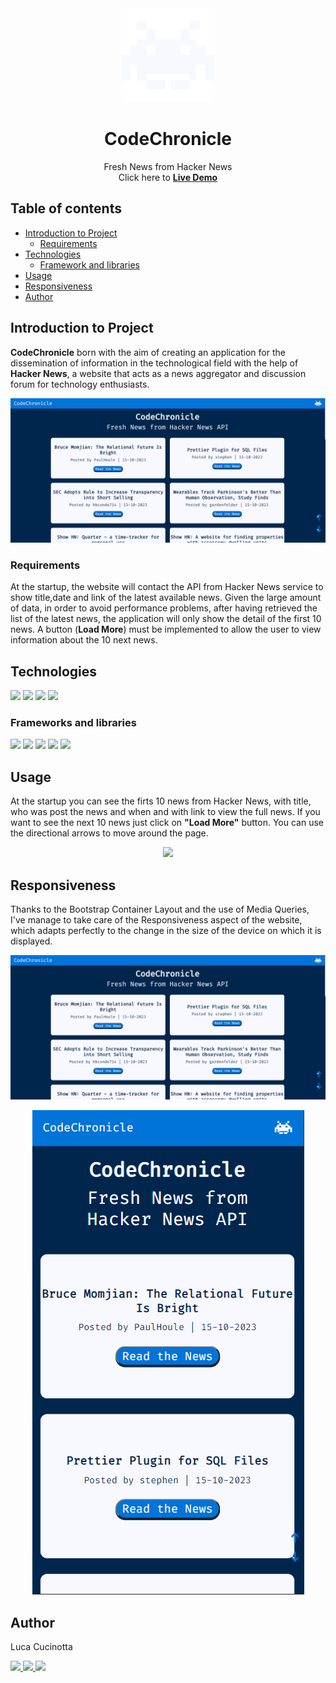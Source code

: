 <div align="center"><img src="src/img/logo.svg" width="150px"></div>
<h1 align="center">CodeChronicle</h1>
<p align="center">Fresh News from Hacker News
<br>
Click here to <a href="https://codechroniclenews.netlify.app"><strong>Live Demo</strong></a>
</p>

## Table of contents

- [Introduction to Project](#introduction-to-project)
  - [Requirements](#requirements)
- [Technologies](#technologies)
  - [Framework and libraries](#framework-and-libraries)
- [Usage](#usage)
- [Responsiveness](#responsiveness)
- [Author](#author)

## Introduction to Project

**CodeChronicle** born with the aim of creating an application for the dissemination of information in the technological field with the help of **Hacker News**, a website that acts as a news aggregator and discussion forum for technology enthusiasts.

<div align="center"><img src="src/img/READme/desktop.png" width="800px"></div>

### Requirements

At the startup, the website will contact the API from Hacker News service to show title,date and link of the latest available news. Given the large amount of data, in order to avoid performance problems, after having retrieved the list of the latest news, the application will only show the detail of the first 10 news. A button (**Load More**) must be implemented to allow the user to view information about the 10 next news.

## Technologies

<p align="left">
  <img src="https://img.shields.io/badge/VSCode-0078D4?style=for-the-badge&logo=visual%20studio%20code&logoColor=white"/>
  <img src="https://img.shields.io/badge/HTML5-E34F26?style=for-the-badge&logo=html5&logoColor=white"/>
  <img src="https://img.shields.io/badge/CSS3-1572B6?style=for-the-badge&logo=css3&logoColor=white"/>
  <img src="https://img.shields.io/badge/JavaScript-323330?style=for-the-badge&logo=javascript&logoColor=F7DF1E"/>
</p>

### Frameworks and libraries

<p align="left">
  <img src="https://img.shields.io/badge/Bootstrap-563D7C?style=for-the-badge&logo=bootstrap&logoColor=white"/>
  <img src="https://img.shields.io/badge/Sass-CC6699?style=for-the-badge&logo=sass&logoColor=white"/>
  <img src="https://img.shields.io/badge/Webpack-8DD6F9?style=for-the-badge&logo=Webpack&logoColor=white"/>
  <img src="https://img.shields.io/badge/axios-671ddf?&style=for-the-badge&logo=axios&logoColor=white"/>
  <img src="https://img.shields.io/badge/Lodash-3492FF?style=for-the-badge&logo=lodash&logoColor=white"/>
</p>

## Usage

At the startup you can see the firts 10 news from Hacker News, with title, who was post the news and when and with link to view the full news. If you want to see the next 10 news just click on **"Load More"** button. You can use the directional arrows to move around the page.

<div align="center"><img src="src/img/READme/video.gif"></div>

## Responsiveness

Thanks to the Bootstrap Container Layout and the use of Media Queries, I've manage to take care of the Responsiveness aspect of the website, which adapts perfectly to the change in the size of the device on which it is displayed.

![desktop image](src/img/READme/desktop.png)
<div align="center"><img src="src/img/READme/mobile.png"></div>

## Author

Luca Cucinotta
<p align="left">
  <a href="https://lucacucinotta.github.io">
    <img src="https://img.shields.io/badge/website-000000?style=for-the-badge&logo=About.me&logoColor=white"/>
  </a>
  <a href="https://github.com/lucacucinotta">
    <img src="https://img.shields.io/badge/GitHub-100000?style=for-the-badge&logo=github&logoColor=white"/>
  </a>
  <a href="https://www.linkedin.com/in/luca-cucinotta-4b836b278/">
    <img src="https://img.shields.io/badge/LinkedIn-0077B5?style=for-the-badge&logo=linkedin&logoColor=white"/>
  </a>
</p>
